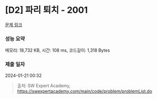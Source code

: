 # [D2] 파리 퇴치 - 2001 

[문제 링크](https://swexpertacademy.com/main/code/problem/problemDetail.do?contestProbId=AV5PzOCKAigDFAUq) 

### 성능 요약

메모리: 18,732 KB, 시간: 108 ms, 코드길이: 1,318 Bytes

### 제출 일자

2024-01-21 00:32



> 출처: SW Expert Academy, https://swexpertacademy.com/main/code/problem/problemList.do